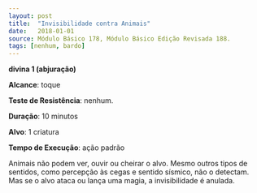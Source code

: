 ```yaml
---
layout: post
title:  "Invisibilidade contra Animais"
date:   2018-01-01
source: Módulo Básico 178, Módulo Básico Edição Revisada 188.
tags: [nenhum, bardo]
---
```


**divina 1 (abjuração)**

**Alcance**: toque

**Teste de Resistência**: nenhum.

**Duração**: 10 minutos

**Alvo**: 1 criatura

**Tempo de Execução**: ação padrão

Animais não podem ver, ouvir ou cheirar o alvo. Mesmo outros tipos de sentidos, como percepção às cegas e sentido sísmico, não o detectam. Mas se o alvo ataca ou lança uma magia, a invisibilidade é anulada.
